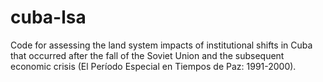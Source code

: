 # cuba-lsa
Code for assessing the land system impacts of institutional shifts in Cuba that occurred after the fall of the Soviet Union and the subsequent economic crisis (El Período Especial en Tiempos de Paz: 1991-2000).
